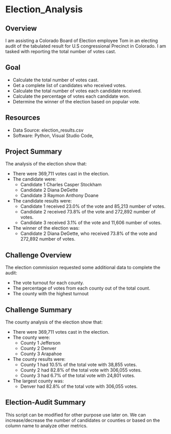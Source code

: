 # Election_Analysis

## Overview
I am assisting a Colorado Board of Election employee Tom in an electing audit of the tabulated result for U.S congressional Precinct in Colorado. I am tasked with reporting the total number of votes cast.

## Goal
- Calculate the total number of votes cast.
- Get a complete list of candidates who received votes.
- Calculate the total number of votes each candidate received.
- Calculate the percentage of votes each candidate won.
- Determine the winner of the election based on popular vote.

## Resources
- Data Source: election_results.csv
- Software: Python, Visual Studio Code,

## Project Summary
The analysis of the election show that:
- There were 369,711 votes cast in the election.
- The candidate were:
    - Candidate 1 Charles Casper Stockham
    - Candidate 2 Diana DeGette
    - Candidate 3 Raymon Anthony Doane   
- The candidate results were:
    - Candidate 1 received 23.0% of the vote and 85,213 number of votes.
    - Candidate 2 received 73.8% of the vote and 272,892 number of votes.
    - Candidate 3 received 3.1% of the vote and 11,606 number of votes.
- The winner of the election was:
    - Candidate 2 Diana DeGette, who received 73.8% of the vote and 272,892 number of votes.

## Challenge Overview
The election commission requested some additional data to complete the audit:
- The vote turnout for each county.
- The percentage of votes from each county out of the total count.
- The county with the highest turnout

## Challenge Summary
The county analysis of the election show that:
- There were 369,711 votes cast in the election.
- The county were:
    - County 1 Jefferson
    - County 2 Denver
    - County 3 Arapahoe  
- The county results were:
    - County 1 had 10.5% of the total vote with 38,855 votes.
    - County 2 had 82.8% of the total vote with 306,055 votes.
    - County 3 had 6.7% of the total vote with 24,801 votes.
- The largest county was:
    - Denver had 82.8% of the total vote with 306,055 votes.

## Election-Audit Summary
This script can be modified for other purpose use later on. We can increase/decrease the number of candidates or counties or based on the column name to analyze other metrics.
